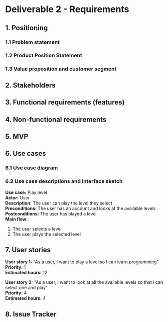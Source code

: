 # Deliverable 2 - Requirements

## 1. Positioning

### 1.1 Problem statement

### 1.2 Product Position Statement

### 1.3 Value proposition and customer segment


## 2. Stakeholders


## 3. Functional requirements (features)


## 4. Non-functional requirements


## 5. MVP


## 6. Use cases

### 6.1 Use case diagram

### 6.2 Use case descriptions and interface sketch
**Use case:** Play level  
**Actor:** User   
**Description:** The user can play the level they select    
**Preconditions:** The user has an account and looks at the available levels   
**Postconditions:** The user has played a level   
**Main flow:**
1. The user selects a level
2. The user plays the selected level


## 7. User stories
**User story 1:** "As a user, I want to play a level so I can learn programming"  
**Priority:** 1   
**Estimated hours:** 12 

**User story 2:** "As a user, I want to look at all the available levels so that I can select one and play"  
**Priority:** 4   
**Estimated hours:** 4


## 8. Issue Tracker
